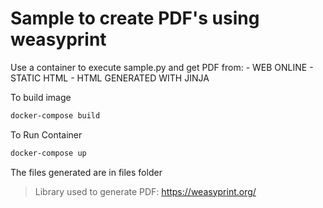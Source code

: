 # Sample to create PDF's using weasyprint
Use a container to execute sample.py and get PDF from:
    - WEB ONLINE
    - STATIC HTML
    - HTML GENERATED WITH JINJA

To build image
```sh
docker-compose build
```
To Run Container
```sh
docker-compose up 
```
The files generated are in files folder
> Library used to generate PDF: https://weasyprint.org/